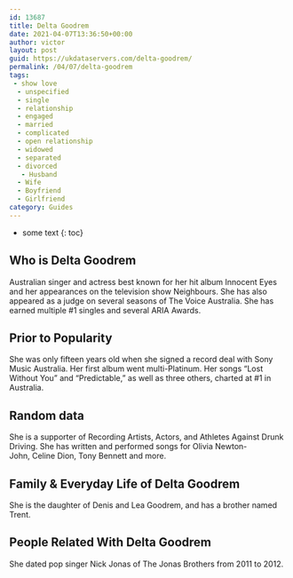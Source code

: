 ```yaml
---
id: 13687
title: Delta Goodrem
date: 2021-04-07T13:36:50+00:00
author: victor
layout: post
guid: https://ukdataservers.com/delta-goodrem/
permalink: /04/07/delta-goodrem
tags:
 - show love
  - unspecified
  - single
  - relationship
  - engaged
  - married
  - complicated
  - open relationship
  - widowed
  - separated
  - divorced
   - Husband
  - Wife
  - Boyfriend
  - Girlfriend
category: Guides
---
```


* some text
{: toc}


## Who is Delta Goodrem



Australian singer and actress best known for her hit album Innocent Eyes and her appearances on the television show Neighbours. She has also appeared as a judge on several seasons of The Voice Australia. She has earned multiple #1 singles and several ARIA Awards. 

                
                
                
## Prior to Popularity



She was only fifteen years old when she signed a record deal with Sony Music Australia. Her first album went multi-Platinum. Her songs &#8220;Lost Without You&#8221; and &#8220;Predictable,&#8221; as well as three others, charted at #1 in Australia. 

                
                
                
## Random data



She is a supporter of Recording Artists, Actors, and Athletes Against Drunk Driving. She has written and performed songs for Olivia Newton-John, Celine Dion, Tony Bennett and more. 

                
                
                
## Family & Everyday Life of Delta Goodrem



She is the daughter of Denis and Lea Goodrem, and has a brother named Trent. 

                
                
                
## People Related With Delta Goodrem



She dated pop singer Nick Jonas of The Jonas Brothers from 2011 to 2012.  

                
              
            
          
          
          